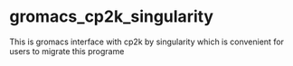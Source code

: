 # gromacs_cp2k_singularity
This is gromacs interface with cp2k by singularity which is convenient for users to migrate this programe
